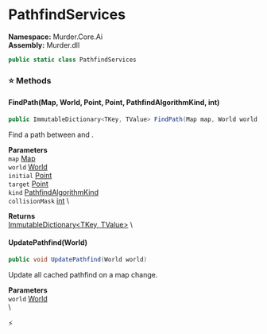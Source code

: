 # PathfindServices

**Namespace:** Murder.Core.Ai \
**Assembly:** Murder.dll

```csharp
public static class PathfindServices
```

### ⭐ Methods
#### FindPath(Map, World, Point, Point, PathfindAlgorithmKind, int)
```csharp
public ImmutableDictionary<TKey, TValue> FindPath(Map map, World world, Point initial, Point target, PathfindAlgorithmKind kind, int collisionMask)
```

Find a path between <paramref name="initial" /> and <paramref name="target" />.

**Parameters** \
`map` [Map](../../../Murder/Core/Map.html) \
`world` [World](../../../Bang/World.html) \
`initial` [Point](../../../Murder/Core/Geometry/Point.html) \
`target` [Point](../../../Murder/Core/Geometry/Point.html) \
`kind` [PathfindAlgorithmKind](../../../Murder/Core/Ai/PathfindAlgorithmKind.html) \
`collisionMask` [int](https://learn.microsoft.com/en-us/dotnet/api/System.Int32?view=net-7.0) \

**Returns** \
[ImmutableDictionary\<TKey, TValue\>](https://learn.microsoft.com/en-us/dotnet/api/System.Collections.Immutable.ImmutableDictionary-2?view=net-7.0) \

#### UpdatePathfind(World)
```csharp
public void UpdatePathfind(World world)
```

Update all cached pathfind on a map change.

**Parameters** \
`world` [World](../../../Bang/World.html) \
\



⚡